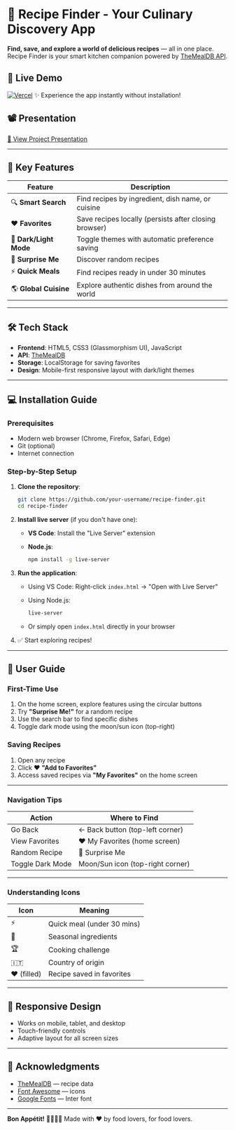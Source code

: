 
# 🍳 Recipe Finder - Your Culinary Discovery App

**Find, save, and explore a world of delicious recipes** — all in one place.
Recipe Finder is your smart kitchen companion powered by [TheMealDB API](https://www.themealdb.com/).

## 🚀 Live Demo

[![Vercel](https://img.shields.io/badge/Try_Live_Demo-000000?style=for-the-badge\&logo=vercel)](https://recipe-app-kappa-flax.vercel.app/)
✨ Experience the app instantly without installation!

## 📽️ Presentation

[📂 View Project Presentation](https://drive.google.com/file/d/1oXwInBZEIJmgClvwcNH7kzI178YYA0ta/view?pli=1)

---

## 🌟 Key Features

| Feature                | Description                                           |
| ---------------------- | ----------------------------------------------------- |
| 🔍 **Smart Search**    | Find recipes by ingredient, dish name, or cuisine     |
| ❤️ **Favorites**       | Save recipes locally (persists after closing browser) |
| 🌙 **Dark/Light Mode** | Toggle themes with automatic preference saving        |
| 🎲 **Surprise Me**     | Discover random recipes                               |
| ⚡ **Quick Meals**      | Find recipes ready in under 30 minutes                |
| 🌎 **Global Cuisine**  | Explore authentic dishes from around the world        |

---

## 🛠️ Tech Stack

* **Frontend**: HTML5, CSS3 (Glassmorphism UI), JavaScript
* **API**: [TheMealDB](https://www.themealdb.com/)
* **Storage**: LocalStorage for saving favorites
* **Design**: Mobile-first responsive layout with dark/light themes

---

## 💻 Installation Guide

### Prerequisites

* Modern web browser (Chrome, Firefox, Safari, Edge)
* Git (optional)
* Internet connection

### Step-by-Step Setup

1. **Clone the repository**:

   ```bash
   git clone https://github.com/your-username/recipe-finder.git
   cd recipe-finder
   ```

2. **Install live server** (if you don't have one):

   * **VS Code**: Install the "Live Server" extension
   * **Node.js**:

     ```bash
     npm install -g live-server
     ```

3. **Run the application**:

   * Using VS Code:
     Right-click `index.html` → "Open with Live Server"

   * Using Node.js:

     ```bash
     live-server
     ```

   * Or simply open `index.html` directly in your browser

4. ✅ Start exploring recipes!

---

## 🧭 User Guide

### First-Time Use

1. On the home screen, explore features using the circular buttons
2. Try **"Surprise Me!"** for a random recipe
3. Use the search bar to find specific dishes
4. Toggle dark mode using the moon/sun icon (top-right)

### Saving Recipes

1. Open any recipe
2. Click ❤️ **"Add to Favorites"**
3. Access saved recipes via **"My Favorites"** on the home screen

---

### Navigation Tips

| Action           | Where to Find                    |
| ---------------- | -------------------------------- |
| Go Back          | ← Back button (top-left corner)  |
| View Favorites   | ❤️ My Favorites (home screen)    |
| Random Recipe    | 🎲 Surprise Me                   |
| Toggle Dark Mode | Moon/Sun icon (top-right corner) |

---

### Understanding Icons

| Icon        | Meaning                    |
| ----------- | -------------------------- |
| ⚡           | Quick meal (under 30 mins) |
| 🍃          | Seasonal ingredients       |
| 🏆          | Cooking challenge          |
| 🇮🇹        | Country of origin          |
| ❤️ (filled) | Recipe saved in favorites  |

---

## 📱 Responsive Design

* Works on mobile, tablet, and desktop
* Touch-friendly controls
* Adaptive layout for all screen sizes

---

## 🙏 Acknowledgments

* [TheMealDB](https://www.themealdb.com/) — recipe data
* [Font Awesome](https://fontawesome.com/) — icons
* [Google Fonts](https://fonts.google.com/) — Inter font

---

**Bon Appétit!** 👨‍🍳👩‍🍳
Made with ❤️ by food lovers, for food lovers.
